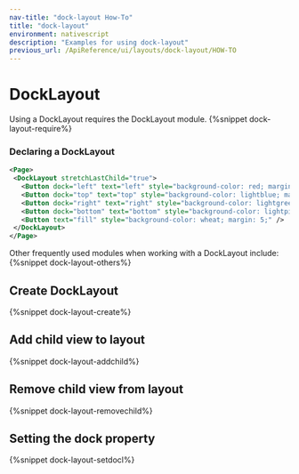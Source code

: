 ```yaml
---
nav-title: "dock-layout How-To"
title: "dock-layout"
environment: nativescript
description: "Examples for using dock-layout"
previous_url: /ApiReference/ui/layouts/dock-layout/HOW-TO
---
```

# DockLayout
Using a DockLayout requires the DockLayout module.
{%snippet dock-layout-require%}

### Declaring a DockLayout
``` XML
<Page>
 <DockLayout stretchLastChild="true">
   <Button dock="left" text="left" style="background-color: red; margin: 5;" />
   <Button dock="top" text="top" style="background-color: lightblue; margin: 5;" />
   <Button dock="right" text="right" style="background-color: lightgreen; margin: 5;" />
   <Button dock="bottom" text="bottom" style="background-color: lightpink; margin: 5;" />
   <Button text="fill" style="background-color: wheat; margin: 5;" />
 </DockLayout>
</Page>
```

Other frequently used modules when working with a DockLayout include:
{%snippet dock-layout-others%}

## Create DockLayout
{%snippet dock-layout-create%}

## Add child view to layout
{%snippet dock-layout-addchild%}

## Remove child view from layout
{%snippet dock-layout-removechild%}

## Setting the dock property
{%snippet dock-layout-setdocl%}
